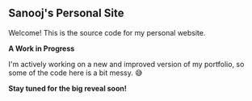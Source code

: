 ## Sanooj's Personal Site 

Welcome! This is the source code for my personal website. 

**A Work in Progress**

I'm actively working on a new and improved version of my portfolio, so some of the code here is a bit messy. 😅 

**Stay tuned for the big reveal soon!**
